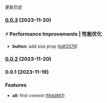 更新历史
### [0.0.3](https://github.com/shaojie-li/tasty_ui/compare/v0.0.2...v0.0.3) (2023-11-20)


### ⚡ Performance Improvements | 性能优化

* **button:** add size prop ([bdf2079](https://github.com/shaojie-li/tasty_ui/commit/bdf2079cb3292f51a81a10764ddf7374b3f0f8f4))

### [0.0.2](https://github.com/shaojie-li/tasty_ui/compare/v0.0.1...v0.0.2) (2023-11-20)

### 0.0.1 (2023-11-19)


### Features

* **all:** first commit ([f9dd861](https://github.com/shaojie-li/tasty_ui/commit/f9dd861627c6376f4d3209f29852262c22e2a539))
